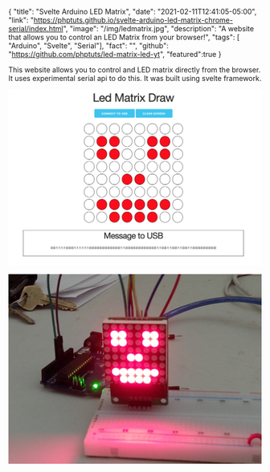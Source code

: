 {
"title": "Svelte Arduino LED Matrix",
"date": "2021-02-11T12:41:05-05:00",
"link": "https://phptuts.github.io/svelte-arduino-led-matrix-chrome-serial/index.html",
"image": "/img/ledmatrix.jpg",
"description": "A website that allows you to control an LED Matrix from your browser!",
"tags": [ "Arduino", "Svelte", "Serial"],
"fact": "",
"github": "https://github.com/phptuts/led-matrix-led-yt",
"featured":true
}

This website allows you to control and LED matrix directly from the browser. It uses experimental serial api to do this. It was built using svelte framework.

![website](/img/ledmatrix-website.png)

![matrix](/img/ledmatrix.jpg)
